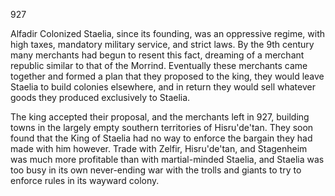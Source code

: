 927






Alfadir Colonized
Staelia, since its founding, was an oppressive regime, with high taxes, mandatory military service, and strict laws.  By the 9th century many merchants had begun to resent this fact, dreaming of a merchant republic similar to that of the Morrind.  Eventually these merchants came together and formed a plan that they proposed to the king, they would leave Staelia to build colonies elsewhere, and in return they would sell whatever goods they produced exclusively to Staelia.

The king accepted their proposal, and the merchants left in 927, building towns in the largely empty southern territories of Hisru'de'tan.  They soon found that the King of Staelia had no way to enforce the bargain they had made with him however.  Trade with Zelfir, Hisru'de'tan, and Stagenheim was much more profitable than with martial-minded Staelia, and Staelia was too busy in its own never-ending war with the trolls and giants to try to enforce rules in its wayward colony.
